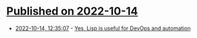 # [Published on 2022-10-14](index.md)

* [2022-10-14, 12:35:07](https://lobste.rs/s/o0hyz4/yes_lisp_is_useful_for_devops_automation) - [Yes, Lisp is useful for DevOps and automation](https://dev.to/yonkeltron/yes-lisp-is-useful-for-devops-and-automation-1dak)
